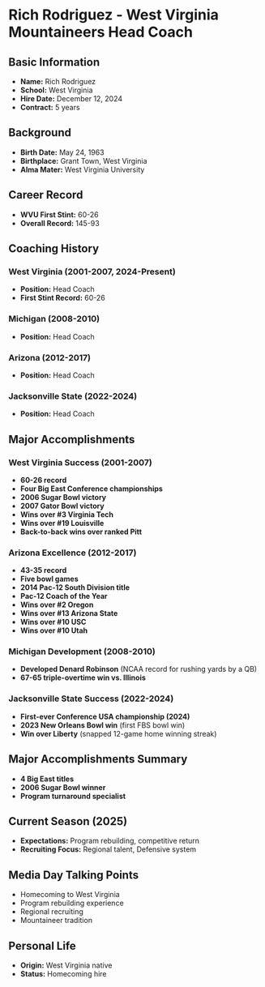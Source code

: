 # Rich Rodriguez - West Virginia Mountaineers Head Coach

## Basic Information

- **Name:** Rich Rodriguez
- **School:** West Virginia
- **Hire Date:** December 12, 2024
- **Contract:** 5 years

## Background

- **Birth Date:** May 24, 1963
- **Birthplace:** Grant Town, West Virginia
- **Alma Mater:** West Virginia University

## Career Record

- **WVU First Stint:** 60-26
- **Overall Record:** 145-93

## Coaching History

### West Virginia (2001-2007, 2024-Present)

- **Position:** Head Coach
- **First Stint Record:** 60-26

### Michigan (2008-2010)

- **Position:** Head Coach

### Arizona (2012-2017)

- **Position:** Head Coach

### Jacksonville State (2022-2024)

- **Position:** Head Coach

## Major Accomplishments

### West Virginia Success (2001-2007)

- **60-26 record**
- **Four Big East Conference championships**
- **2006 Sugar Bowl victory**
- **2007 Gator Bowl victory**
- **Wins over #3 Virginia Tech**
- **Wins over #19 Louisville**
- **Back-to-back wins over ranked Pitt**

### Arizona Excellence (2012-2017)

- **43-35 record**
- **Five bowl games**
- **2014 Pac-12 South Division title**
- **Pac-12 Coach of the Year**
- **Wins over #2 Oregon**
- **Wins over #13 Arizona State**
- **Wins over #10 USC**
- **Wins over #10 Utah**

### Michigan Development (2008-2010)

- **Developed Denard Robinson** (NCAA record for rushing yards by a QB)
- **67-65 triple-overtime win vs. Illinois**

### Jacksonville State Success (2022-2024)

- **First-ever Conference USA championship (2024)**
- **2023 New Orleans Bowl win** (first FBS bowl win)
- **Win over Liberty** (snapped 12-game home winning streak)

## Major Accomplishments Summary

- **4 Big East titles**
- **2006 Sugar Bowl winner**
- **Program turnaround specialist**

## Current Season (2025)

- **Expectations:** Program rebuilding, competitive return
- **Recruiting Focus:** Regional talent, Defensive system

## Media Day Talking Points

- Homecoming to West Virginia
- Program rebuilding experience
- Regional recruiting
- Mountaineer tradition

## Personal Life

- **Origin:** West Virginia native
- **Status:** Homecoming hire
